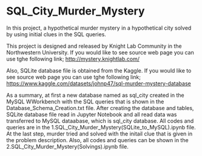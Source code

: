 # SQL_City_Murder_Mystery

In this project, a hypothetical murder mystery in a hypothetical city solved by using initial clues in the SQL queries.

This project is designed and released by Knight Lab Community in the Northwestern University. If you would like to see source web page you can use tghe following link; http://mystery.knightlab.com/

Also, SQLite database file is obtained from the Kaggle. If you would like to see source web page you can use tghe following link; https://www.kaggle.com/datasets/johnp47/sql-murder-mystery-database

As a summary, at first a new database named as sql_city created in the MySQL WWorkbench with the SQL queries that is shown in the Database_Schema_Creation.txt file. After creating the database and tables, SQLite database file read in Jupyter Notebook and all read data was transferred to MySQL dataabase, which is sql_city database. All codes and queries are in the 1.SQL_City_Murder_Mystery(SQLite_to_MySQL).ipynb file. At the last step, murder tried and solved with the initail clue that is given in the problem description. Also, all codes and queries can be shown in the 2.SQL_City_Murder_Mystery(Solvings).ipynb file.
